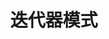 ---
title: 迭代器模式
icon: /assets/images/brainBoom/designPatterns/behavioral/iterator/iterator-mini.png
order: 3
category:
  - 设计模式
---
